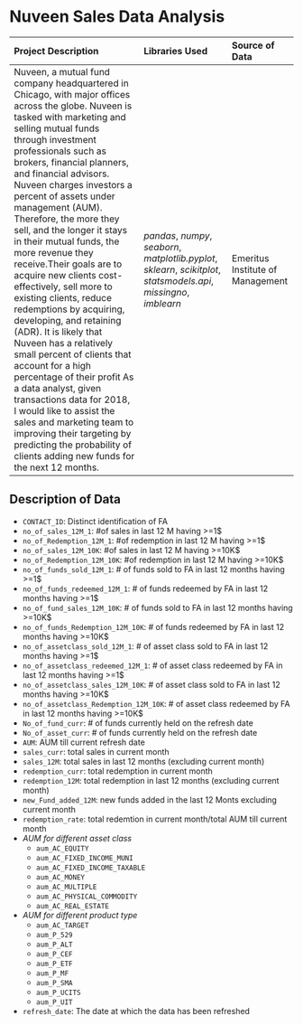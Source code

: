# Nuveen Sales Data Analysis


| Project Description | Libraries Used | Source of Data |
| :---------------------- | :---------------------- | :---------------------- | 
| Nuveen, a mutual fund company headquartered in Chicago, with major offices across the globe. Nuveen is tasked with marketing and selling mutual funds through investment professionals such as brokers, financial planners, and financial advisors. Nuveen charges investors a percent of assets under management (AUM). Therefore, the more they sell, and the longer it stays in their mutual funds, the more revenue they receive.Their goals are to acquire new clients cost-effectively, sell more to existing clients, reduce redemptions by acquiring, developing, and retaining (ADR). It is likely that Nuveen has a relatively small percent of clients that account for a high percentage of their profit As a data analyst, given transactions data for 2018, I would like to assist the sales and marketing team to improving their targeting by predicting the probability of clients adding new funds for the next 12 months. | *pandas*, *numpy*, *seaborn*, *matplotlib.pyplot*, *sklearn*, *scikitplot*, *statsmodels.api*, *missingno*, *imblearn* | Emeritus Institute of Management|

## Description of Data

- `CONTACT_ID`:	Distinct identification of FA
- `no_of_sales_12M_1`:	#of sales in last 12 M having >=1$
- `no_of_Redemption_12M_1`:	#of redemption in last 12 M having >=1$
- `no_of_sales_12M_10K`:	#of sales in last 12 M having >=10K$
- `no_of_Redemption_12M_10K`:	#of redemption in last 12 M having >=10K$
- `no_of_funds_sold_12M_1`:	# of funds sold to FA in last 12 months having >=1$
- `no_of_funds_redeemed_12M_1`:	# of funds redeemed by FA in last 12 months having >=1$
- `no_of_fund_sales_12M_10K`:	# of funds sold to FA in last 12 months having >=10K$
- `no_of_funds_Redemption_12M_10K`:	# of funds redeemed by FA in last 12 months having >=10K$
- `no_of_assetclass_sold_12M_1`:	# of asset class sold to FA in last 12 months having >=1$
- `no_of_assetclass_redeemed_12M_1`:	# of asset class redeemed by FA in last 12 months having >=1$
- `no_of_assetclass_sales_12M_10K`: 	# of asset class sold to FA in last 12 months having >=10K$
- `no_of_assetclass_Redemption_12M_10K`:	# of asset class redeemed by FA in last 12 months having >=10K$
- `No_of_fund_curr`:	# of funds currently held on the refresh date
- `No_of_asset_curr`:	# of funds currently held on the refresh date
- `AUM`:	AUM till current refresh date
- `sales_curr`: total sales in current month
- `sales_12M`:	total sales in last 12 months (excluding current month)
- `redemption_curr`:	total redemption in current month
- `redemption_12M`:	total redemption in last 12 months (excluding current month)
- `new_Fund_added_12M`:	new funds added in the last 12 Monts excluding current month
- `redemption_rate`:	total redemtion in current month/total AUM till current month
- *AUM for different asset class*
   - `aum_AC_EQUITY`	
   - `aum_AC_FIXED_INCOME_MUNI`	
   - `aum_AC_FIXED_INCOME_TAXABLE`	
   - `aum_AC_MONEY`	
   - `aum_AC_MULTIPLE`	
   - `aum_AC_PHYSICAL_COMMODITY`	
   - `aum_AC_REAL_ESTATE`	
- *AUM for different product type*
   - `aum_AC_TARGET`	
   - `aum_P_529`	
   - `aum_P_ALT`	
   - `aum_P_CEF`
   - `aum_P_ETF`	
   - `aum_P_MF`	
   - `aum_P_SMA`	
   - `aum_P_UCITS`	
   - `aum_P_UIT`
- `refresh_date`:	The date at which the data has been refreshed
